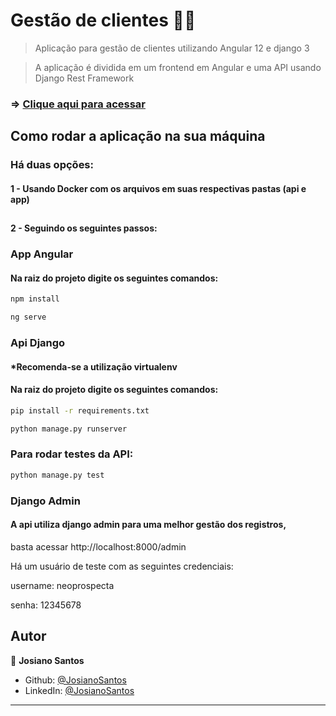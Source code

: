 # Gestão de clientes 👤👤

> Aplicação para gestão de clientes utilizando Angular 12 e django 3

> A aplicação é dividida em um frontend em Angular e uma API usando Django Rest Framework
### => [Clique aqui para acessar ](https://josianosantos.github.io)

## Como rodar a aplicação na sua máquina
### Há duas opções:
#### 1 -  Usando Docker com os arquivos em suas respectivas pastas (api e app)
####
#### 
##
#### 2 - Seguindo os seguintes passos:

### App Angular
#### Na raiz do projeto digite os seguintes comandos:

```sh
npm install
```
```sh
ng serve
```

### Api Django
#### *Recomenda-se a utilização virtualenv

#### Na raiz do projeto digite os seguintes comandos:
```sh
pip install -r requirements.txt
```
```sh
python manage.py runserver
```

### Para rodar testes da API:

```sh
python manage.py test
```

### Django Admin

#### A api utiliza django admin para uma melhor gestão dos registros, 
basta acessar http://localhost:8000/admin 

Há um usuário de teste com as seguintes credenciais:

username: neoprospecta

senha: 12345678

## Autor

👤 **Josiano Santos**

* Github: [@JosianoSantos](https://github.com/JosianoSantos)
* LinkedIn: [@JosianoSantos](https://linkedin.com/in/JosianoSantos)



---
